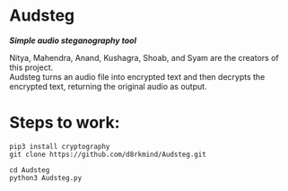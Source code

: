 # Audsteg
<b><i>Simple audio steganography tool</i></b>

Nitya, Mahendra, Anand, Kushagra, Shoab, and Syam are the creators of this project.<br>
Audsteg turns an audio file into encrypted text and then decrypts the encrypted text, returning the original audio as output.

# Steps to work:
```
pip3 install cryptography
git clone https://github.com/d8rkmind/Audsteg.git

cd Audsteg
python3 Audsteg.py
```
